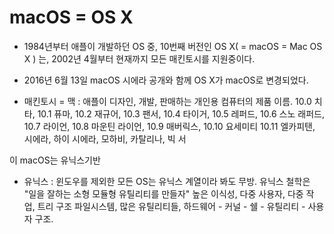 # macOS = OS X

* 1984년부터 애플이 개발하던 OS 중, 10번째 버전인 OS X( = macOS = Mac OS X ) 는, 
2002년 4월부터 현재까지 모든 매킨토시를 지원중이다.

* 2016년 6월 13일 macOS 시에라 공개와 함께 OS X가 macOS로 변경되었다.
* 매킨토시 = 맥 : 애플이 디자인, 개발, 판매하는 개인용 컴퓨터의 제품 이름.
10.0 치타, 10.1 퓨마, 10.2 재규어, 10.3 팬서, 10.4 타이거, 10.5 레퍼드, 
10.6 스노 래퍼드, 10.7 라이언, 10.8 마운틴 라이언, 10.9 매버릭스, 10.10 요세미티
10.11 엘카피탠, 시에라, 하이 시에라, 모하비, 카탈리나, 빅 서

이 macOS는 유닉스기반
* 유닉스 : 윈도우를 제외한 모든 OS는 유닉스 계열이라 봐도 무방.
유닉스 철학은 "일을 잘하는 소형 모듈형 유틸리티를 만들자"
높은 이식성, 다중 사용자, 다중 작업, 트리 구조 파일시스템, 많은 유틸리티들,
하드웨어 - 커널 - 쉘 - 유틸리티 - 사용자 구조.
